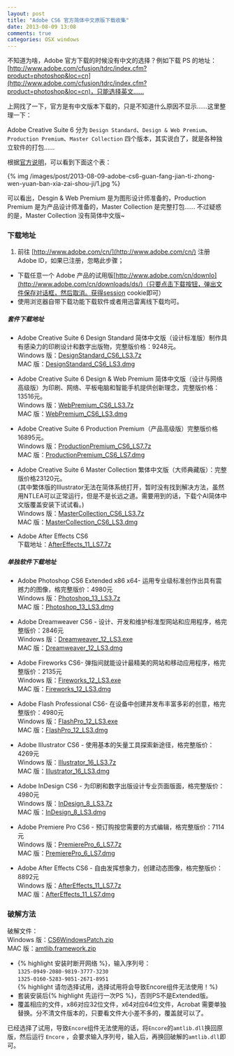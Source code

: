 ```yaml
---
layout: post
title: "Adobe CS6 官方简体中文原版下载收集"
date: 2013-08-09 13:08
comments: true
categories: OSX windows
---
```

不知道为啥，Adobe 官方下载的时候没有中文的选择？例如下载 PS 的地址：[http://www.adobe.com/cfusion/tdrc/index.cfm?product=photoshop&loc=cn](http://www.adobe.com/cfusion/tdrc/index.cfm?product=photoshop&loc=cn)，只能选择英文……

上网找了一下，官方是有中文版本下载的，只是不知道什么原因不显示……这里整理一下：

Adobe Creative Suite 6 分为 `Design Standard`、`Design & Web Premium`、`Production Premium`、`Master Collection` 四个版本，其实说白了，就是各种独立软件的打包……

根据[官方说明](http://www.adobe.com/cn/products/creativesuite/buying-guide.html)，可以看到下面这个表：
<!-- more -->
{% img /images/post/2013-08-09-adobe-cs6-guan-fang-jian-ti-zhong-wen-yuan-ban-xia-zai-shou-ji/1.jpg %}

可以看出，Desgin & Web Premium 是为图形设计师准备的，Production Premium 是为产品设计师准备的，Master Collection 是完整打包…… 不过疑惑的是，Master Collection 没有简体中文版~

### 下载地址

1. 前往 [http://www.adobe.com/cn/](http://www.adobe.com/cn/) 注册Adobe ID，如果已注册，忽略此步骤；
- 下载任意一个 Adobe 产品的试用版[http://www.adobe.com/cn/downlo](http://www.adobe.com/cn/downloads/ds/)（只要点击下载按钮，弹出文件保存对话框，然后取消。获得session cookie即可）
- 使用浏览器自带下载功能下载软件或者用迅雷离线下载均可。

##### 套件下载地址

- Adobe Creative Suite 6 Design Standard 简体中文版（设计标准版）制作具有感染力的印刷设计和数字出版物，完整版价格：9248元。  
Windows 版：[DesignStandard_CS6_LS3.7z](http://trials2.stage.adobe.com/AdobeProducts/DSGN/CS6/win32/DesignStandard_CS6_LS3.7z)  
MAC 版：[DesignStandard_CS6_LS3.dmg](http://trials2.stage.adobe.com/AdobeProducts/DSGN/CS6/osx10/DesignStandard_CS6_LS3.dmg)  

- Adobe Creative Suite 6 Design & Web Premium 简体中文版（设计与网络高级版）为印刷、网络、平板电脑和智能手机提供创新理念，完整版价格：13516元。  
Windows 版：[WebPremium_CS6_LS3.7z](http://trials2.stage.adobe.com/AdobeProducts/WEBB/CS6/win32/WebPremium_LCS6_S3.7z)  
MAC 版：[WebPremium_CS6_LS3.dmg](http://trials2.stage.adobe.com/AdobeProducts/WEBB/CS6/osx10/WebPremium_CS6_LS3.dmg)

- Adobe Creative Suite 6 Production Premium（产品高级版）完整版价格16895元。  
Windows 版：[ProductionPremium_CS6_LS7.7z](http://trials2.stage.adobe.com/AdobeProducts/STVD/CS6/win32/ProductionPremium_LCS6_S7.7z)  
MAC 版：[ProductionPremium_CS6_LS7.dmg](http://trials2.stage.adobe.com/AdobeProducts/STVD/CS6/osx10/ProductionPremium_CS6_LS7.dmg)

- Adobe Creative Suite 6 Master Collection 繁体中文版（大师典藏版）：完整版价格23120元。  
(其中繁体版的Illustrator无法在简体系统打开，暂时没有找到解决方法，虽然用NTLEA可以正常运行，但是不是长远之道。需要用到的话，下载个AI简体中文版覆盖安装下试试看。)  
Windows 版：[MasterCollection_CS6_LS3.7z](http://trials2.stage.adobe.com/AdobeProducts/STAM/CS6/win32/MasterCollection_LCS6_S3.7z)  
MAC 版：[MasterCollection_CS6_LS3.dmg](http://trials2.stage.adobe.com/AdobeProducts/STAM/CS6/osx10/MasterCollection_CS6_LS3.dmg)  

- Adobe After Effects CS6  
下载地址：[AfterEffects_11_LS7.7z](http://trials2.stage.adobe.com/AdobeProducts/AEFT/11/win64/AfterEffects_11_LS7.7z)

##### 单独软件下载地址

- Adobe Photoshop CS6 Extended x86 x64- 运用专业级标准创作出具有震撼力的图像，格完整版价：4980元  
Windows 版：[Photoshop_13_LS3.7z](http://trials2.stage.adobe.com/AdobeProducts/PHSP/13/win32/PhotoshopL_13_S3.7z)  
MAC 版：[Photoshop_13_LS3.dmg](http://trials2.stage.adobe.com/AdobeProducts/PHSP/13/win32/Photoshop_13_LS3.dmg)

- Adobe Dreamweaver CS6 - 设计、开发和维护标准型网站和应用程序，格完整版价：2846元  
Windows 版：[Dreamweaver_12_LS3.exe](http://trials2.stage.adobe.com/AdobeProducts/DRWV/12/win32/Dreamweaver_S12_L3.exe)  
MAC 版：[Dreamweaver_12_LS3.dmg](http://trials2.stage.adobe.com/AdobeProducts/DRWV/12/win32/Dreamweaver_12_LS3.dmg)

- Adobe Fireworks CS6- 弹指间就能设计最精美的网站和移动应用程序，格完整版价：2135元  
Windows 版：[Fireworks_12_LS3.exe](http://trials2.stage.adobe.com/AdobeProducts/FWKS/12/win32/Fireworks_S12_L3.exe)  
MAC 版：[Fireworks_12_LS3.dmg](http://trials2.stage.adobe.com/AdobeProducts/FWKS/12/win32/Fireworks_12_LS3.dmg)

- Adobe Flash Professional CS6- 在设备中创建并发布丰富多彩的创意，格完整版价：4980元  
Windows 版：[FlashPro_12_LS3.exe](http://trials2.stage.adobe.com/AdobeProducts/FLPR/12/win32/FlashPro_S12_L3.exe)  
MAC 版：[FlashPro_12_LS3.dmg](http://trials2.stage.adobe.com/AdobeProducts/FLPR/12/win32/FlashPro_12_LS3.dmg)

- Adobe Illustrator CS6 - 使用基本的矢量工具探索新途径，格完整版价：4269元  
Windows 版：[Illustrator_16_LS3.7z](http://trials2.stage.adobe.com/AdobeProducts/ILST/16/win32/IllustratorL_16_S3.7z)  
MAC 版：[Illustrator_16_LS3.dmg](http://trials2.stage.adobe.com/AdobeProducts/ILST/16/win32/Illustrator_16_LS3.dmg)

- Adobe InDesign CS6 - 为印刷和数字出版设计专业页面版面，格完整版价：4980元  
Windows 版：[InDesign_8_LS3.7z](http://trials2.stage.adobe.com/AdobeProducts/IDSN/8/win32/InDesigLn_8_S3.7z)  
MAC 版：[InDesign_8_LS3.dmg](http://trials2.stage.adobe.com/AdobeProducts/IDSN/8/win32/InDesign_8_LS3.dmg)

- Adobe Premiere Pro CS6 - 预订购按您需要的方式编辑，格完整版价：7114元  
Windows 版：[PremierePro_6_LS7.7z](http://trials2.stage.adobe.com/AdobeProducts/PPRO/6/win32/PremierePrLo_6_S7.7z)  
MAC 版：[PremierePro_6_LS7.dmg](http://trials2.stage.adobe.com/AdobeProducts/PPRO/6/osx10/PremierePro_6_LS7.dmg)

- Adobe After Effects CS6 - 自由发挥想象力，创建动态图像，格完整版价：8892元  
Windows 版：[AfterEffects_11_LS7.7z](http://trials2.stage.adobe.com/AdobeProducts/AEFT/11/win64/AfterEffectsL_11_S7.7z)  
MAC 版：[AfterEffects_11_LS7.dmg](http://trials2.stage.adobe.com/AdobeProducts/AEFT/11/win64/AfterEffects_11_LS7.dmg)

### 破解方法

破解文件：  
Windows 版：[CS6WindowsPatch.zip](/media/2013-08-09-adobe-cs6-guan-fang-jian-ti-zhong-wen-yuan-ban-xia-zai-shou-ji/CS6WindowcsPath.zip)  
MAC 版：[amtlib.framework.zip](/media/2013-08-09-adobe-cs6-guan-fang-jian-ti-zhong-wen-yuan-ban-xia-zai-shou-ji/amtlib.framework.zip)

- {% highlight 安装时断开网络 %}，输入序列号：  
`1325-0949-2080-9819-3777-3230`  
`1325-0160-5283-9851-2671-8951`  
{% highlight 请勿选择试用，选择试用将会导致Encore组件无法使用！%}
- 套装安装后{% highlight 先运行一次PS %}，否则PS不是Extended版。
- 覆盖相应的文件，x86对应32位文件，x64对应64位文件，Acrobat 需要单独替换。分不清文件版本的，只要看文件大小差不多的，覆盖就可以了。

已经选择了试用，导致`Encore`组件无法使用的话，将`Encore`的`amtlib.dll`换回原版，然后运行 `Encore` ，会要求输入序列号，输入后，再换回破解的`amtlib.dll`即可。